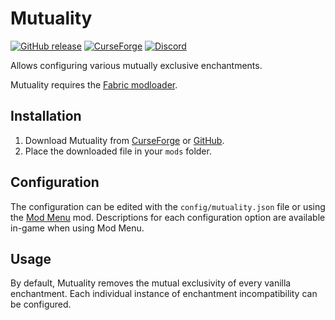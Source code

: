 # Mutuality

[![GitHub release](https://img.shields.io/github/release/haykam821/Mutuality.svg?style=popout&label=github)](https://github.com/haykam821/Mutuality/releases/latest)
[![CurseForge](https://img.shields.io/static/v1?style=popout&label=curseforge&message=project&color=6441A4)](https://www.curseforge.com/minecraft/mc-mods/mutuality)
[![Discord](https://img.shields.io/static/v1?style=popout&label=chat&message=discord&color=7289DA)](https://discord.gg/eXcffmW)

Allows configuring various mutually exclusive enchantments.

Mutuality requires the [Fabric modloader](https://fabricmc.net/use/).

## Installation

1. Download Mutuality from [CurseForge](https://www.curseforge.com/minecraft/mc-mods/mutuality/files) or [GitHub](https://github.com/haykam821/Mutuality/releases).
2. Place the downloaded file in your `mods` folder.

## Configuration

The configuration can be edited with the `config/mutuality.json` file or using the [Mod Menu](https://www.curseforge.com/minecraft/mc-mods/modmenu) mod. Descriptions for each configuration option are available in-game when using Mod Menu.

## Usage

By default, Mutuality removes the mutual exclusivity of every vanilla enchantment. Each individual instance of enchantment incompatibility can be configured.
